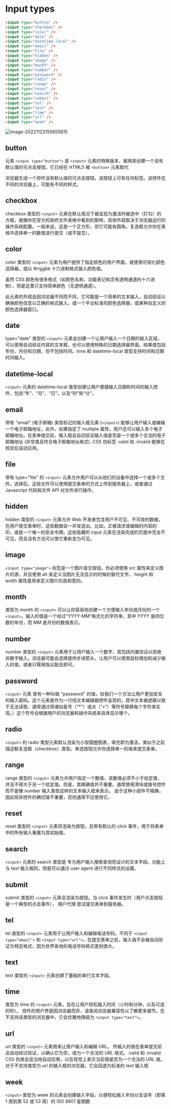 # Input types

```html
<input type="button" />
<input type="checkbox" />
<input type="color" />
<input type="date" />
<input type="datetime-local" />
<input type="email" />
<input type="file" />
<input type="hidden" />
<input type="image" />
<input type="month" />
<input type="number" />
<input type="password" />
<input type="radio" />
<input type="range" />
<input type="reset" />
<input type="search" />
<input type="submit" />
<input type="tel" />
<input type="text" />
<input type="time" />
<input type="url" />
<input type="week" />
```

![image-20221123155655815](../../public/image-20221123155655815.png)

## button

元素 `<input type="button">` 是 `<input>` 元素的特殊版本，被用来创建一个没有默认值的可点击按钮。它已经在 HTML5 被 `<button>` 元素取代

浏览器生成一个控件没有默认值的可点击按钮。该按钮上可有任何标签。该控件在不同的浏览器上，可能有不同的样式。

## checkbox

checkbox 类型的 `<input>` 元素在默认情况下被呈现为激活时被选中（打勾）的方框，就像你在官方的政府文件表格中看到的那样。具体外观取决于浏览器运行的操作系统配置。一般来说，这是一个正方形，但它可能有圆角。复选框允许你在表格中选择单一的数值进行提交（或不提交）。

## color

color 类型的 `<input>` 元素为用户提供了指定颜色的用户界面，或使用可视化颜色选择器，或以 #rrggbb 十六进制格式输入颜色值。

虽然 CSS 颜色有很多格式（如颜色名称、功能表记和含有透明通道的十六进制），但是这里只支持简单颜色（无透明通道）。

此元素的外观会因浏览器不同而不同，它可能是一个简单的文本输入，自动验证以确保颜色信息以正确的格式输入，或一个平台标准的颜色选择器，或某种自定义的颜色选择器窗口。

## date

type="date" 类型的 `<input>` 元素会创建一个让用户输入一个日期的输入区域，可以使用自动验证内容的文本框，也可以使用特殊的日期选择器界面。结果值包括年份，月份和日期，但不包括时间。time 和 datetime-local 类型支持时间和日期时间输入。

## datetime-local

`<input>` 元素的 datetime-local 类型创建让用户便捷输入日期和时间的输入控件，包括“年”、“月”、“日”，以及“时”和“分”。

## email

带有 "email" (电子邮箱) 类型标记的输入框元素 (`<input>`) 能够让用户输入或编辑一个电子邮箱地址，此外，如果指定了 multiple 属性，用户还可以输入多个电子邮箱地址。在表单提交前，输入框会自动验证输入值是否是一个或多个合法的电子邮箱地址 (非空值且符合电子邮箱地址格式). CSS 伪标签 :valid 和 :invalid 能够在校验后自动应用。

## file

带有 type="file" 的 `<input>` 元素允许用户可以从他们的设备中选择一个或多个文件。选择后，这些文件可以使用提交表单的方式上传到服务器上，或者通过 Javascript 代码和文件 API 对文件进行操作。

## hidden

hidden 类型的 `<input>` 元素允许 Web 开发者包含用户不可见、不可改的数据，在用户提交表单时，这些数据会一并发送出。比如，正被请求或编辑的内容的 ID，或是一个唯一的安全令牌。这些隐藏的 input 元素在渲染完成的页面中完全不可见，而且没有方法可以使它重新变为可见。

## image

`<input type="image">` 标签是一个图片提交按钮。你必须使用 src 属性来定义图片的源，并且使用 alt 来定义当图片无法显示的时候的替代文字。 height 和 width 属性是用来定义图片的高和宽的。

## month

类型为 month 的 `<input>` 可以让你容易地创建一个方便输入年份或月份的一个 `<input>`。输入的值是一个经过“YYYY-MM”格式化的字符串，其中 YYYY 是四位数的年份，而 MM 是月份的数值表示。

## number

number 类型的 `<input>` 元素用于让用户输入一个数字，其包括内置验证以拒绝非数字输入。浏览器可能会选择提供步进箭头，让用户可以使用鼠标增加和减少输入的值，或者只需用指尖敲击即可。

## password

`<input>` 元素 里有一种叫做 "password" 的值，给我们一个方法让用户更加安全的输入密码。这个元素是作为一行纯文本编辑器控件呈现的，其中文本被遮蔽以致于无法读取，通常通过用诸如星号（“\*”）或点（“•”）等符号替换每个字符来实现。）这个符号会根据用户的浏览器和操作系统来具体显示哪个。

## radio

`<input>` 的 radio 类型元素默认渲染为小型圆圈图表，填充即为激活，类似于之前描述额复选框（checkbox）类型。单选按钮允许你选择单一的值来提交表单。

## range

range 类型的 `<input>` 元素允许用户指定一个数值，该数值必须不小于给定值，并且不得大于另一个给定值。但是，其精确值并不重要。通常使用滑块或拨号控件而不是像 number 输入类型这样的文本输入框来表示。
由于这种小部件不精确，因此除非控件的确切值不重要，否则通常不应使用它。

## reset

reset 类型的 `<input>` 元素将渲染为按钮，且带有默认的 click 事件，用于将表单中的所有输入重置为其初始值。

## search

`<input>` 元素的 search 类型是 专为用户输入搜索查询而设计的文本字段。功能上与 text 输入相同，但是可以通过 user agent 进行不同样式的设置。

## submit

submit 类型的 `<input>` 元素会渲染为按钮。当 click 事件发生时（用户点击按钮是一个典型的点击事件）， 用户代理 尝试提交表单到服务器。

## tel

tel 类型的 `<input>` 元素用于让用户输入和编辑电话号码。不同于 `<input type="email">` 和 `<input type="url">`，在提交表单之前，输入值不会被自动验证为特定格式，因为世界各地的电话号码格式差别很大。

## text

text 类型的 `<input>` 元素创建了基础的单行文本字段。

## time

类型为 time 的 `<input>` 元素，旨在让用户轻松输入时间（小时和分钟，以及可选的秒）。
控件的用户界面因浏览器而异，请查阅浏览器兼容性以了解更多细节。在不支持该类型的浏览器中，它会优雅地降级为 `<input type="text">`。

## url

url 类型的 `<input>` 元素用来让用户输入和编辑 URL。
所输入的值在表单提交前会自动经过验证，以确认它为空，或为一个合法的 URL 格式。:valid 和 :invalid CSS 伪类会适当地自动应用，以在视觉上表示当前值是否为一个合法的 URL 值。
对于不支持类型为 url 的输入框的浏览器，它会回退为标准的 text 输入框

## week

`<input>` 类型为 week 的元素会创建输入字段，以便轻松输入年份以及该年（即第 1 周到第 52 或 53 周）的 ISO 8601 星期数
